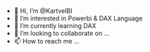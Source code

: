 - 👋 Hi, I’m @KartvelBI
- 👀 I’m interested in Powerbi & DAX Language
- 🌱 I’m currently learning DAX
- 💞️ I’m looking to collaborate on ...
- 📫 How to reach me ...

<!---
KartvelBI/KartvelBI is a ✨ special ✨ repository because its `README.md` (this file) appears on your GitHub profile.
You can click the Preview link to take a look at your changes.
--->
